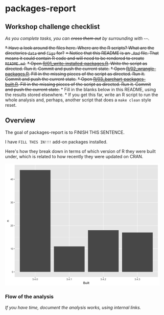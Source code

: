 
<!-- README.md is generated from README.Rmd. Please edit that file -->
packages-report
===============

Workshop challenge checklist
----------------------------

*As you complete tasks, you can ~~cross them out~~ by surrounding with `~~`.*

~~\* Have a look around the files here. Where are the R scripts? What are the directories `data` and `figs` for?~~ ~~\* Notice that this README is an `.Rmd` file. That means it could contain R code and will need to be rendered to create `README.md`.~~ ~~\* Open [R/01\_write-installed-packages.R](R/01_write-installed-packages.R). Write the script as directed. Run it. Commit and push the current state.~~ ~~\* Open [R/02\_wrangle-packages.R](R/02_wrangle-packages.R). Fill in the missing pieces of the script as directed. Run it. Commit and push the current state.~~ ~~\* Open [R/03\_barchart-packages-built.R](R/03_barchart-packages-built.R). Fill in the missing pieces of the script as directed. Run it. Commit and push the current state.~~ \* Fill in the blanks below in this README, using the results stored elsewhere. \* If you get this far, write an R script to run the whole analysis and, perhaps, another script that does a `make clean` style reset.

Overview
--------

The goal of packages-report is to FINISH THIS SENTENCE.

I have `FILL THIS IN!!!` add-on packages installed.

Here's how they break down in terms of which version of R they were built under, which is related to how recently they were updated on CRAN.

![](figs/built-barchart.png)

### Flow of the analysis

*If you have time, document the analysis works, using internal links.*
